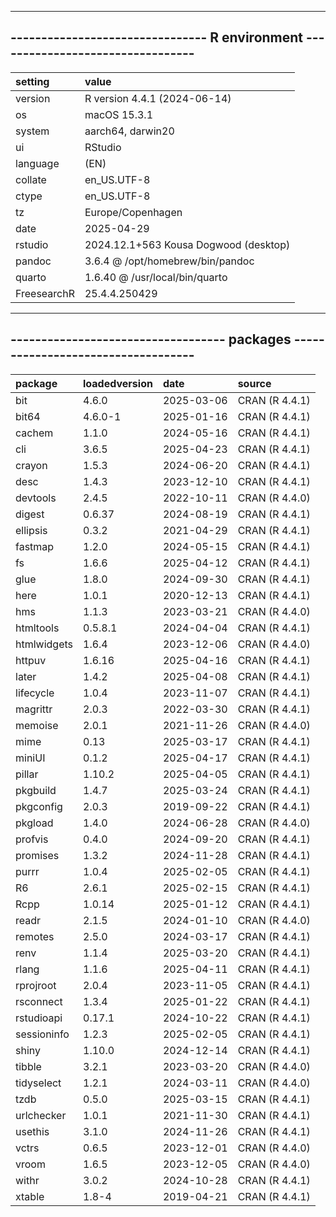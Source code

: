 --------------------------------------------------------------------------------
-------------------------------- R environment ---------------------------------
--------------------------------------------------------------------------------
|setting     |value                                 |
|:-----------|:-------------------------------------|
|version     |R version 4.4.1 (2024-06-14)          |
|os          |macOS 15.3.1                          |
|system      |aarch64, darwin20                     |
|ui          |RStudio                               |
|language    |(EN)                                  |
|collate     |en_US.UTF-8                           |
|ctype       |en_US.UTF-8                           |
|tz          |Europe/Copenhagen                     |
|date        |2025-04-29                            |
|rstudio     |2024.12.1+563 Kousa Dogwood (desktop) |
|pandoc      |3.6.4 @ /opt/homebrew/bin/pandoc      |
|quarto      |1.6.40 @ /usr/local/bin/quarto        |
|FreesearchR |25.4.4.250429                         |
                                                                                
                                                                                
--------------------------------------------------------------------------------
----------------------------------- packages -----------------------------------
--------------------------------------------------------------------------------
|package     |loadedversion |date       |source         |
|:-----------|:-------------|:----------|:--------------|
|bit         |4.6.0         |2025-03-06 |CRAN (R 4.4.1) |
|bit64       |4.6.0-1       |2025-01-16 |CRAN (R 4.4.1) |
|cachem      |1.1.0         |2024-05-16 |CRAN (R 4.4.1) |
|cli         |3.6.5         |2025-04-23 |CRAN (R 4.4.1) |
|crayon      |1.5.3         |2024-06-20 |CRAN (R 4.4.1) |
|desc        |1.4.3         |2023-12-10 |CRAN (R 4.4.1) |
|devtools    |2.4.5         |2022-10-11 |CRAN (R 4.4.0) |
|digest      |0.6.37        |2024-08-19 |CRAN (R 4.4.1) |
|ellipsis    |0.3.2         |2021-04-29 |CRAN (R 4.4.1) |
|fastmap     |1.2.0         |2024-05-15 |CRAN (R 4.4.1) |
|fs          |1.6.6         |2025-04-12 |CRAN (R 4.4.1) |
|glue        |1.8.0         |2024-09-30 |CRAN (R 4.4.1) |
|here        |1.0.1         |2020-12-13 |CRAN (R 4.4.1) |
|hms         |1.1.3         |2023-03-21 |CRAN (R 4.4.0) |
|htmltools   |0.5.8.1       |2024-04-04 |CRAN (R 4.4.1) |
|htmlwidgets |1.6.4         |2023-12-06 |CRAN (R 4.4.0) |
|httpuv      |1.6.16        |2025-04-16 |CRAN (R 4.4.1) |
|later       |1.4.2         |2025-04-08 |CRAN (R 4.4.1) |
|lifecycle   |1.0.4         |2023-11-07 |CRAN (R 4.4.1) |
|magrittr    |2.0.3         |2022-03-30 |CRAN (R 4.4.1) |
|memoise     |2.0.1         |2021-11-26 |CRAN (R 4.4.0) |
|mime        |0.13          |2025-03-17 |CRAN (R 4.4.1) |
|miniUI      |0.1.2         |2025-04-17 |CRAN (R 4.4.1) |
|pillar      |1.10.2        |2025-04-05 |CRAN (R 4.4.1) |
|pkgbuild    |1.4.7         |2025-03-24 |CRAN (R 4.4.1) |
|pkgconfig   |2.0.3         |2019-09-22 |CRAN (R 4.4.1) |
|pkgload     |1.4.0         |2024-06-28 |CRAN (R 4.4.0) |
|profvis     |0.4.0         |2024-09-20 |CRAN (R 4.4.1) |
|promises    |1.3.2         |2024-11-28 |CRAN (R 4.4.1) |
|purrr       |1.0.4         |2025-02-05 |CRAN (R 4.4.1) |
|R6          |2.6.1         |2025-02-15 |CRAN (R 4.4.1) |
|Rcpp        |1.0.14        |2025-01-12 |CRAN (R 4.4.1) |
|readr       |2.1.5         |2024-01-10 |CRAN (R 4.4.0) |
|remotes     |2.5.0         |2024-03-17 |CRAN (R 4.4.1) |
|renv        |1.1.4         |2025-03-20 |CRAN (R 4.4.1) |
|rlang       |1.1.6         |2025-04-11 |CRAN (R 4.4.1) |
|rprojroot   |2.0.4         |2023-11-05 |CRAN (R 4.4.1) |
|rsconnect   |1.3.4         |2025-01-22 |CRAN (R 4.4.1) |
|rstudioapi  |0.17.1        |2024-10-22 |CRAN (R 4.4.1) |
|sessioninfo |1.2.3         |2025-02-05 |CRAN (R 4.4.1) |
|shiny       |1.10.0        |2024-12-14 |CRAN (R 4.4.1) |
|tibble      |3.2.1         |2023-03-20 |CRAN (R 4.4.0) |
|tidyselect  |1.2.1         |2024-03-11 |CRAN (R 4.4.0) |
|tzdb        |0.5.0         |2025-03-15 |CRAN (R 4.4.1) |
|urlchecker  |1.0.1         |2021-11-30 |CRAN (R 4.4.1) |
|usethis     |3.1.0         |2024-11-26 |CRAN (R 4.4.1) |
|vctrs       |0.6.5         |2023-12-01 |CRAN (R 4.4.0) |
|vroom       |1.6.5         |2023-12-05 |CRAN (R 4.4.0) |
|withr       |3.0.2         |2024-10-28 |CRAN (R 4.4.1) |
|xtable      |1.8-4         |2019-04-21 |CRAN (R 4.4.1) |
